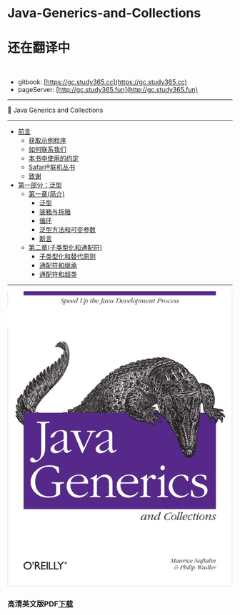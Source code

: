 # Java-Generics-and-Collections

# 还在翻译中
 
- gitbook: [https://gc.study365.cc](https://gc.study365.cc)
- pageServer: [http://gc.study365.fun](http://gc.study365.fun)

---

:book: Java Generics and Collections

---

* [前言](Preface.md)
  * [获取示例程序](Preface.md#获取示例程序)
  * [如何联系我们](Preface.md#如何联系我们)
  * [本书中使用的约定](Preface.md#本书中使用的约定)
  * [Safari®联机丛书](Preface.md#Safari®联机丛书)
  * [致谢](Preface.md#致谢)
* [第一部分：泛型](ch01/00_Introduction.md)
  * [第一章(简介)](ch01/00_Introduction.md#第一章(简介))
    * [泛型](ch01/01_Generics.md#泛型) 
    * [装箱与拆箱](ch01/02_Boxing_and_Unboxing.md#装箱与拆箱)
    * [循环](ch01/03_Foreach.md#循环)
    * [泛型方法和可变参数](ch01/04_Generic_Methods_and_Varargs.md#泛型方法和可变参数)
    * [断言](ch01/05_Assertions.md#断言)
  * [第二章(子类型化和通配符)](ch02/00_Subtyping_and_Wildcards.md#第二章(子类型化和通配符))
    * [子类型化和替代原则](ch02/01_Subtyping_and_the_Substitution_Principle.md#子类型化和替代原则)
    * [通配符和继承](ch02/02_Wildcards_with_extends.md#通配符和继承)
    * [通配符和超类](ch02/03_Wildcards_with_super.md#通配符和超类)
    
    
---

![Java Generics and Collections](book.jpg)

### 高清英文版PDF[下载](https://github.com/maskleo/Java-Generics-and-Collections/files/1634266/Java.pdf)




